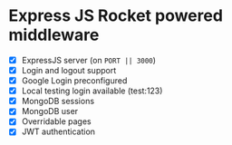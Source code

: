 # Express JS Rocket powered middleware

- [x] ExpressJS server (on `PORT || 3000`)
- [x] Login and logout support
- [x] Google Login preconfigured
- [x] Local testing login available (test:123)
- [x] MongoDB sessions
- [x] MongoDB user
- [x] Overridable pages
- [x] JWT authentication
